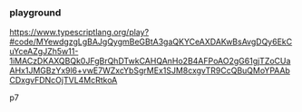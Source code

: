 ### playground
https://www.typescriptlang.org/play?#code/MYewdgzgLgBAJgQygmBeGBtA3gaQKYCeAXDAKwBsAvgDQy6EkCuYceAZgJZh5w11-1iMACzDKAXQBQk0JFgBrQhDTwkCAHQAnHo2B4AFPoAO2gG61gjTZoCUaAHx1JMGBzYx9l6+vwE7WZxcYbSgrMEx1SJM8cxgvTR9CcQBuQMoYPAAbCDxgvFDNcOjTVL4McRtkoA

p7